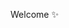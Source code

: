 Welcome ✨
<!--
**KashifAliLashari/KashifAliLashari** is a ✨ _special_ ✨ repository because its `README.md` (this file) appears on your GitHub profile.
👋 Hi, this is @KashifAliLashari
👀 I’m interested in Artificial Intellegence and Learning it in my graduate program. 
🌱 I’m currently learning to use and integrate Artificial Intellegence where ever I want!
💞️ I’m looking to work with individuals, organizations, and others too. 
📫 How to reach me: I'm 24/7 available on @Fiverr, reach me out through link in bio.
